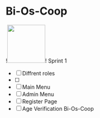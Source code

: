 # Bi-Os-Coop
!<img src="https://cdn.worldvectorlogo.com/logos/c--4.svg" width="100" height="100">!
Sprint 1
- [ ] Diffrent roles
- [ ] 
- [ ] Main Menu
- [ ] Admin Menu
- [ ] Register Page
- [ ] Age Verification
Bi-Os-Coop
